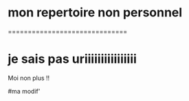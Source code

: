 # mon repertoire non personnel 
==============================

je sais pas
uriiiiiiiiiiiiiiii
==========
Moi non plus !!

#ma modif'

